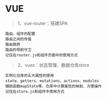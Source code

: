 # VUE # 

>1、vue-router：搭建SPA

    路由、组件的配置
    路由之间的传值
    路由跳转
    路由的导航守卫
    记住在router.js和组件页面中的使用方式

>2、vuex：状态管理、数据仓库store

    实例化仓库的五大属性的使用
    state、getters、mutations、actions、modules
    辅助函数mapState等，仓库中计算属性的映射、方便操作
    记住在store.js和组件中使用方式
